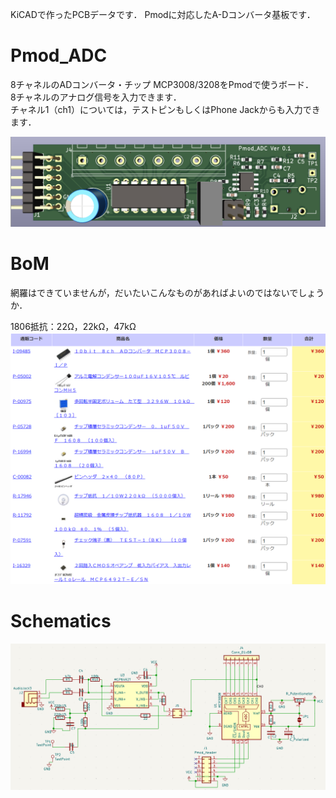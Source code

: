 KiCADで作ったPCBデータです．
Pmodに対応したA-Dコンバータ基板です．  

# Pmod_ADC
8チャネルのADコンバータ・チップ MCP3008/3208をPmodで使うボード．  
8チャネルのアナログ信号を入力できます．  
チャネル1（ch1）については，テストピンもしくはPhone Jackからも入力できます．  

![](adc.png)

# BoM
網羅はできていませんが，だいたいこんなものがあればよいのではないでしょうか．  


1806抵抗：22Ω，22kΩ，47kΩ  
![](bom.png)


# Schematics
![](adc_schematics.png)